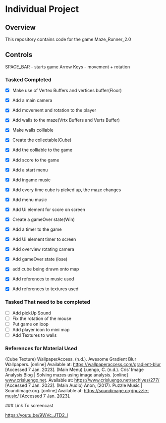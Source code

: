# Individual Project

## Overview ##
This repository contains code for the game Maze_Runner_2.0

## Controls ##
SPACE_BAR - starts game
Arrow Keys - movement + rotation

### Tasked Completed
- [x] Make use of Vertex Buffers and vertices buffer(Floor)
- [x] Add a main camera
- [x] Add movement and rotation to the player
- [x] Add walls to the maze(Vrtx Buffers and Verts Buffer)
- [x] Make walls colliable
- [x] Create the collectable(Cube)
- [x] Add the colliable to the game
- [x] Add score to the game
- [x] Add a start menu
- [x] Add ingame music
- [x] Add every time cube is picked up, the maze changes
- [x] Add menu music
- [x] Add Ui element for score on screen
- [x] Create a gameOver state(Win)
- [x] Add a timer to the game
- [x] Add Ui element timer to screen
- [x] Add overview rotating camera
- [x] Add gameOver state (lose)
- [x] add cube being drawn onto map
- [x] Add references to music used
- [x] Add references to textures used


### Tasked That need to be completed
- [ ] Add pickUp Sound
- [ ] Fix the rotation of the mouse
- [ ] Put game on loop
- [ ] Add player icon to mini map
- [ ] Add Textures to walls

### References for Material Used
(Cube Texture)
WallpaperAccess. (n.d.). Awesome Gradient Blur Wallpapers. [online] Available at: https://wallpaperaccess.com/gradient-blur [Accessed 7 Jan. 2023].
(Main Menu)
Luengo, C. (n.d.). Cris’ Image Analysis Blog | Solving mazes using image analysis. [online] www.crisluengo.net. Available at: https://www.crisluengo.net/archives/277/ [Accessed 7 Jan. 2023].
(Main Audio)
Anon, (2017). Puzzle Music | Soundimage.org. [online] Available at: https://soundimage.org/puzzle-music/ [Accessed 7 Jan. 2023].

‌### Link To screencast

https://youtu.be/9WVc_JTD2_I



‌

